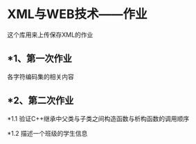 XML与WEB技术——作业
=================
这个库用来上传保存XML的作业
   
*1、第一次作业
-----------------
各字符编码集的相关内容

*2、第二次作业
-----------------
  *1.1 
  验证C++继承中父类与子类之间构造函数与析构函数的调用顺序

  *1.2
  描述一个班级的学生信息

